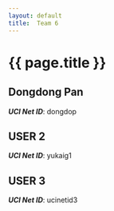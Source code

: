 ```yaml
---
layout: default
title:  Team 6
---
```


# {{ page.title }}


## Dongdong Pan
***UCI Net ID***: dongdop

## USER 2
***UCI Net ID***: yukaig1

## USER 3
***UCI Net ID***: ucinetid3
